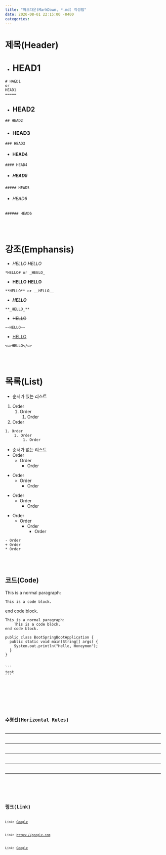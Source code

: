 ```yaml
---
title: "마크다운(MarkDown, *.md) 작성법"
date: 2020-08-01 22:15:00 -0400
categories:
---
```


# 제목(Header)

- # HEAD1
```
# HAED1
or
HEAD1
=====
```

- ## HEAD2
```
## HEAD2
```

- ### HEAD3
```
### HEAD3
```

- #### HEAD4
```
#### HEAD4
```

- ##### HEAD5
```
##### HEAD5
```

- ###### HEAD6
```
###### HEAD6
```
<br></br>


# 강조(Emphansis)

- *HELLO* _HELLO_
```
*HELLO# or _HEELO_
```

- **HELLO** __HELLO__
```
**HELLO** or __HELLO__
```

- **_HELLO_**
```
**_HELLO_**
```

- ~~HELLO~~
```
~~HELLO~~
```

- <u>HELLO</u>
```
<u>HELLO</u>
```
<br></br>


# 목록(List)

- 순서가 있는 리스트
1. Order
    1. Order
        1. Order
1. Order
```
1. Order
    1. Order
        1. Order
```

- 순서가 없는 리스트
- Order
    - Order
        - Order
* Order
    * Order
        * Order
+ Order
    + Order
        + Order
* Order
    - Order
        + Order
            + Order
```
- Order
+ Order
* Order
```
<br></br>


## 코드(Code)

This is a normal paragraph:

    This is a code block.
    
end code block.
```
This is a normal paragraph:
    This is a code block.
end code block.
```

```
public class BootSpringBootApplication {
  public static void main(String[] args) {
    System.out.println("Hello, Honeymon");
  }
}
```
<pre>
<code>
```
test
```
<code/>
</pre>
<br></br>


## 수평선(Horizontal Rules)

* * *

***

*****

- - -

---------------------------------------
<br></br>


## 링크(Link)

Link: [Google][google-link]

[google-link]: https://google.com

Link: <https://google.com>

Link: [Google](https://google.com)
